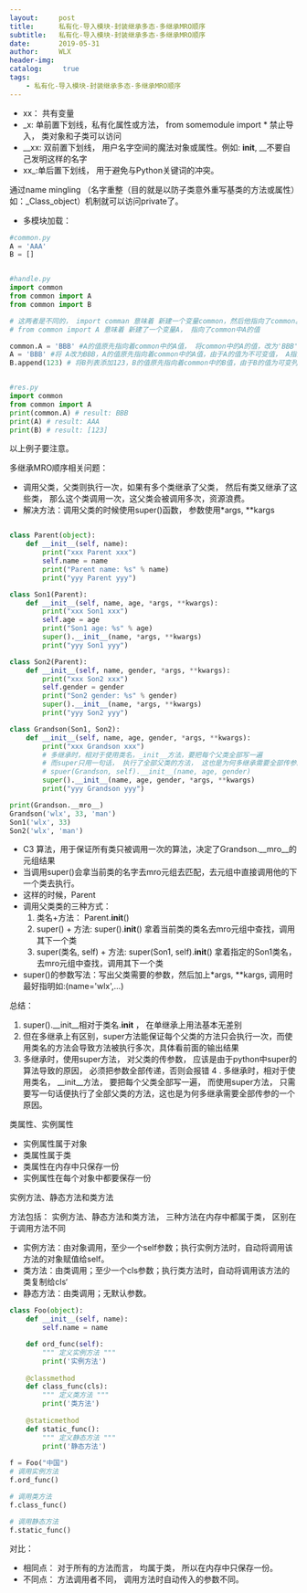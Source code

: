 ```yaml
---
layout:     post
title:      私有化-导入模块-封装继承多态-多继承MRO顺序
subtitle:   私有化-导入模块-封装继承多态-多继承MRO顺序
date:       2019-05-31
author:     WLX
header-img:  
catalog: 	 true
tags:
    - 私有化-导入模块-封装继承多态-多继承MRO顺序
---
```


- xx： 共有变量
- _x: 单前置下划线，私有化属性或方法， from somemodule import * 禁止导入， 类对象和子类可以访问
- __xx: 双前置下划线， 用户名字空间的魔法对象或属性。例如: __init__, __不要自己发明这样的名字
- xx_:单后置下划线， 用于避免与Python关键词的冲突。

通过name mingling （名字重整（目的就是以防子类意外重写基类的方法或属性）如：_Class_object）机制就可以访问private了。

- 多模块加载：
```python
#common.py
A = 'AAA'
B = []


#handle.py
import common
from common import A
from common import B

# 这两者是不同的， import comman 意味着 新建一个变量common，然后他指向了common。
# from common import A 意味着 新建了一个变量A， 指向了common中A的值

common.A = 'BBB' #A的值原先指向着common中的A值， 将common中的A的值，改为'BBB', 调用了common，然后修改了里面的值。
A = 'BBB' #将 A改为BBB，A的值原先指向着common中的A值，由于A的值为不可变值， A指向了新的位置。
B.append(123) # 将B列表添加123，B的值原先指向着common中的B值，由于B的值为可变列表，所以common中的B变化了


#res.py
import common
from common import A
print(common.A) # result: BBB
print(A) # result: AAA
print(B) # result: [123]

```

以上例子要注意。



多继承MRO顺序相关问题：

- 调用父类，父类则执行一次，如果有多个类继承了父类， 然后有类又继承了这些类， 那么这个类调用一次，这父类会被调用多次，资源浪费。
- 解决方法：调用父类的时候使用super()函数， 参数使用*args, **kargs

```python

class Parent(object):
    def __init__(self, name):
        print("xxx Parent xxx")
        self.name = name
        print("Parent name: %s" % name)
        print("yyy Parent yyy")

class Son1(Parent):
    def __init__(self, name, age, *args, **kwargs):
        print("xxx Son1 xxx")
        self.age = age
        print("Son1 age: %s" % age)
        super().__init__(name, *args, **kwargs)
        print("yyy Son1 yyy")

class Son2(Parent):
    def __init__(self, name, gender, *args, **kwargs):
        print("xxx Son2 xxx")
        self.gender = gender
        print("Son2 gender: %s" % gender)
        super().__init__(name, *args, **kwargs)
        print("yyy Son2 yyy")

class Grandson(Son1, Son2):
    def __init__(self, name, age, gender, *args, **kwargs):
        print("xxx Grandson xxx")
        # 多继承时，相对于使用类名，_init__方法，要把每个父类全部写一遍
        # 而super只用一句话， 执行了全部父类的方法， 这也是为何多继承需要全部传参的一个原因
        # spuer(Grandson, self).__init__(name, age, gender)
        super().__init__(name, age, gender, *args, **kwargs)
        print("yyy Grandson yyy")

print(Grandson.__mro__)
Grandson('wlx', 33, 'man')
Son1('wlx', 33)
Son2('wlx', 'man')

```
- C3 算法，用于保证所有类只被调用一次的算法，决定了Grandson.__mro__的元组结果
- 当调用super()会拿当前类的名字去mro元组去匹配，去元组中直接调用他的下一个类去执行。
- 这样的时候，Parent
- 调用父类类的三种方式：
    1. 类名+方法： Parent.__init__()
    2. super() + 方法: super().__init__() 拿着当前类的类名去mro元组中查找，调用其下一个类
    3. super(类名, self) + 方法: super(Son1, self).__init__() 拿着指定的Son1类名，去mro元组中查找，调用其下一个类
- super()的参数写法：写出父类需要的参数，然后加上*args, **kargs, 调用时最好指明如:(name='wlx',...)

总结：
1. super().__init__相对于类名.__init__ ， 在单继承上用法基本无差别
2. 但在多继承上有区别，super方法能保证每个父类的方法只会执行一次，而使用类名的方法会导致方法被执行多次，具体看前面的输出结果
3. 多继承时，使用super方法， 对父类的传参数， 应该是由于python中super的算法导致的原因， 必须把参数全部传递，否则会报错
4 . 多继承时，相对于使用类名， __init__方法， 要把每个父类全部写一遍， 而使用super方法， 只需要写一句话便执行了全部父类的方法，这也是为何多继承需要全部传参的一个原因。

类属性、实例属性
- 实例属性属于对象
- 类属性属于类
- 类属性在内存中只保存一份
- 实例属性在每个对象中都要保存一份


实例方法、静态方法和类方法

方法包括： 实例方法、静态方法和类方法， 三种方法在内存中都属于类， 区别在于调用方法不同
- 实例方法：由对象调用，至少一个self参数；执行实例方法时，自动将调用该方法的对象赋值给self。
- 类方法：由类调用；至少一个cls参数；执行类方法时，自动将调用该方法的类复制给cls‘
- 静态方法：由类调用；无默认参数。

```python
class Foo(object):
    def __init__(self, name):
        self.name = name

    def ord_func(self):
        """ 定义实例方法 """
        print('实例方法')
        
    @classmethod
    def class_func(cls):
        """ 定义类方法 """
        print('类方法')
    
    @staticmethod
    def static_func():
        """ 定义静态方法 """
        print('静态方法')
        
f = Foo("中国")
# 调用实例方法
f.ord_func()

# 调用类方法
f.class_func()

# 调用静态方法
f.static_func()

```
对比：
- 相同点： 对于所有的方法而言， 均属于类， 所以在内存中只保存一份。
- 不同点： 方法调用者不同， 调用方法时自动传入的参数不同。